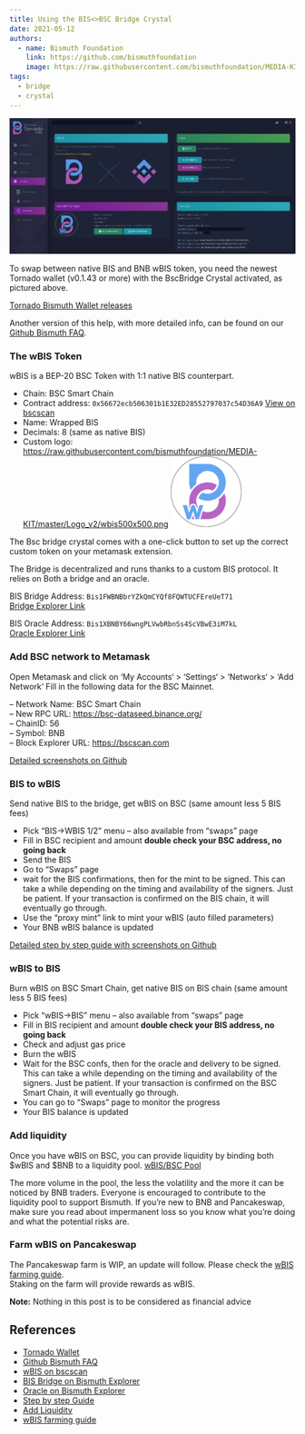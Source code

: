 ```yaml
---
title: Using the BIS<>BSC Bridge Crystal
date: 2021-05-12
authors:
  - name: Bismuth Foundation
    link: https://github.com/bismuthfoundation
    image: https://raw.githubusercontent.com/bismuthfoundation/MEDIA-KIT/refs/heads/master/Logo_v2/bis300px.png
tags:
  - bridge
  - crystal
---
```

![](/images/2021-05-12-bsc_bridge.png)

To swap between native BIS and BNB wBIS token, you need the newest Tornado wallet (v0.1.43 or more) with the BscBridge Crystal activated, as pictured above.
<!--more-->
[Tornado Bismuth Wallet releases](https://github.com/bismuthfoundation/TornadoWallet/releases)

Another version of this help, with more detailed info, can be found on our [Github Bismuth FAQ](https://github.com/bismuthfoundation/Bismuth-FAQ/blob/master/Bridges/BSC/README.md).

### The wBIS Token

wBIS is a BEP-20 BSC Token with 1:1 native BIS counterpart.

* Chain: BSC Smart Chain
* Contract address: `0x56672ecb506301b1E32ED28552797037c54D36A9` [View on bscscan](https://bscscan.com/token/0x56672ecb506301b1e32ed28552797037c54d36a9)
* Name: Wrapped BIS
* Decimals: 8 (same as native BIS)
* Custom logo: https://raw.githubusercontent.com/bismuthfoundation/MEDIA-KIT/master/Logo_v2/wbis500x500.png
![](/images/2021-05-12-wbis125x125.png)

The Bsc bridge crystal comes with a one-click button to set up the correct custom token on your metamask extension.

The Bridge is decentralized and runs thanks to a custom BIS protocol.
It relies on Both a bridge and an oracle.

BIS Bridge Address: `Bis1FWBNBbrYZkQmCYQf8FQWTUCFEreUeT71`  
[Bridge Explorer Link](https://bismuth.im/search?quicksearch=Bis1FWBNBbrYZkQmCYQf8FQWTUCFEreUeT71) 

BIS Oracle Address: `Bis1XBNBY66wngPLVwbRbnSs4ScVBwE3iM7kL`  
[Oracle Explorer Link](https://bismuth.im/search?quicksearch=Bis1XBNBY66wngPLVwbRbnSs4ScVBwE3iM7kL) 


### Add BSC network to Metamask


Open Metamask and click on ‘My Accounts‘ > ‘Settings‘ > ‘Networks‘ > ‘Add Network‘
Fill in the following data for the BSC Mainnet.

– Network Name: BSC Smart Chain  
– New RPC URL: https://bsc-dataseed.binance.org/  
– ChainID: 56  
– Symbol: BNB  
– Block Explorer URL: https://bscscan.com  


[Detailed screenshots on Github](https://github.com/bismuthfoundation/Bismuth-FAQ/blob/master/Bridges/BSC/README.md#add-bsc-network-to-metamask)

### BIS to wBIS

Send native BIS to the bridge, get wBIS on BSC (same amount less 5 BIS fees)

* Pick “BIS->WBIS 1/2” menu – also available from “swaps” page
* Fill in BSC recipient and amount **double check your BSC address, no going back**
* Send the BIS
* Go to “Swaps” page
* wait for the BIS confirmations, then for the mint to be signed.
This can take a while depending on the timing and availability of the signers. Just be patient.
If your transaction is confirmed on the BIS chain, it will eventually go through.
* Use the “proxy mint” link to mint your wBIS (auto filled parameters)
* Your BNB wBIS balance is updated

[Detailed step by step guide with screenshots on Github](https://github.com/bismuthfoundation/Bismuth-FAQ/blob/master/Bridges/BSC/BIS_TO_WBIS_DETAIL.md)

### wBIS to BIS

Burn wBIS on BSC Smart Chain, get native BIS on BIS chain (same amount less 5 BIS fees)

* Pick “wBIS->BIS” menu – also available from “swaps” page
* Fill in BIS recipient and amount **double check your BIS address, no going back**
* Check and adjust gas price
* Burn the wBIS
* Wait for the BSC confs, then for the oracle and delivery to be signed.
This can take a while depending on the timing and availability of the signers. Just be patient.
If your transaction is confirmed on the BSC Smart Chain, it will eventually go through.
* You can go to “Swaps” page to monitor the progress
* Your BIS balance is updated

### Add liquidity

Once you have wBIS on BSC, you can provide liquidity by binding both $wBIS and $BNB to a liquidity pool. [wBIS/BSC Pool](https://exchange.pancakeswap.finance/#/add/BNB/0x56672ecb506301b1E32ED28552797037c54D36A9)

The more volume in the pool, the less the volatility and the more it can be noticed by BNB traders. Everyone is encouraged to contribute to the liquidity pool to support Bismuth. If you’re new to BNB and Pancakeswap, make sure you read about impermanent loss so you know what you’re doing and what the potential risks are.

### Farm wBIS on Pancakeswap

The Pancakeswap farm is WIP, an update will follow. Please check the [wBIS farming guide](https://github.com/bismuthfoundation/Bismuth-FAQ/blob/master/Bridges/BSC/pankeswap_farming.md).  
Staking on the farm will provide rewards as wBIS.

**Note:** Nothing in this post is to be considered as financial advice


## References

- [Tornado Wallet](https://github.com/bismuthfoundation/TornadoWallet/releases)
- [Github Bismuth FAQ](https://github.com/bismuthfoundation/Bismuth-FAQ/blob/master/Bridges/BSC/README.md)
- [wBIS on bscscan](https://bscscan.com/token/0x56672ecb506301b1e32ed28552797037c54d36a9)
- [BIS Bridge on Bismuth Explorer](https://bismuth.im/search?quicksearch=Bis1FWBNBbrYZkQmCYQf8FQWTUCFEreUeT71)
- [Oracle on Bismuth Explorer](https://bismuth.im/search?quicksearch=Bis1XBNBY66wngPLVwbRbnSs4ScVBwE3iM7kL)
- [Step by step Guide](https://github.com/bismuthfoundation/Bismuth-FAQ/blob/master/Bridges/BSC/BIS_TO_WBIS_DETAIL.md)
- [Add Liquidity](https://exchange.pancakeswap.finance/#/add/BNB/0x56672ecb506301b1E32ED28552797037c54D36A9)
- [wBIS farming guide](https://github.com/bismuthfoundation/Bismuth-FAQ/blob/master/Bridges/BSC/pankeswap_farming.md)